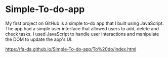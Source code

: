 # Simple-To-do-app

My first project on GitHub is a simple to-do app that I built using JavaScript. The app had a simple user interface that allowed users to add, delete and check tasks. I used JavaScript to handle user interactions and manipulate the DOM to update the app's UI.

https://fa-da.github.io/Simple-To-do-app/To%20do/index.html
